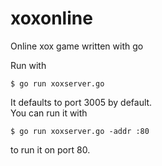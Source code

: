 # xoxonline
Online xox game written with go

Run with  
```
$ go run xoxserver.go   
```
It defaults to port 3005 by default.   
You can run it with  
```
$ go run xoxserver.go -addr :80  
```
to run it on port 80.  

